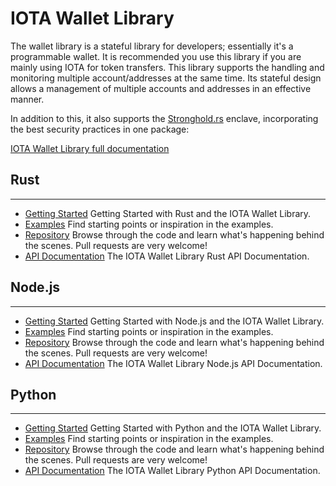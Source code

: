 # IOTA Wallet Library

The wallet library is a stateful library for developers; essentially it's a programmable wallet. It is recommended you use this library if you are mainly using IOTA for token transfers. This library supports the handling and monitoring multiple account/addresses at the same time. Its stateful design allows a management of multiple accounts and addresses in an effective manner.

In addition to this, it also supports the [Stronghold.rs](https://github.com/iotaledger/stronghold.rs) enclave, incorporating the best security practices in one package:

[IOTA Wallet Library full documentation](https://wallet-lib.docs.iota.org)

## Rust
---------------

- [Getting Started](https://wallet-lib.docs.iota.org/libraries/rust/getting_started.html)
Getting Started with Rust and the IOTA Wallet Library.
- [Examples](https://wallet-lib.docs.iota.org/libraries/rust/examples.html)
Find starting points or inspiration in the examples.
- [Repository](https://github.com/iotaledger/wallet.rs)
Browse through the code and learn what's happening behind the scenes. Pull requests are very welcome!
- [API Documentation](https://wallet-lib.docs.iota.org/docs/iota_wallet/index.html)
The IOTA Wallet Library Rust API Documentation.


## Node.js
---------------
- [Getting Started](https://wallet-lib.docs.iota.org/libraries/nodejs/getting_started.html)
Getting Started with Node.js and the IOTA Wallet Library.
- [Examples](https://wallet-lib.docs.iota.org/libraries/nodejs/examples.html)
Find starting points or inspiration in the examples.
- [Repository](https://github.com/iotaledger/wallet.rs/tree/develop/bindings/nodejs)
Browse through the code and learn what's happening behind the scenes. Pull requests are very welcome!
- [API Documentation](https://wallet-lib.docs.iota.org/libraries/nodejs/api_reference.html)
The IOTA Wallet Library Node.js API Documentation.


## Python
---------------
- [Getting Started](https://wallet-lib.docs.iota.org/libraries/python/getting_started.html)
Getting Started with Python and the IOTA Wallet Library.
- [Examples](https://wallet-lib.docs.iota.org/libraries/python/examples.html)
Find starting points or inspiration in the examples.
- [Repository](https://github.com/iotaledger/wallet.rs/tree/develop/bindings/python)
Browse through the code and learn what's happening behind the scenes. Pull requests are very welcome!
- [API Documentation](https://wallet-lib.docs.iota.org/libraries/python/api_reference.html)
The IOTA Wallet Library Python API Documentation.
